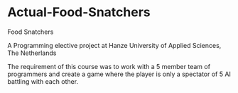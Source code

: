 # Actual-Food-Snatchers
Food Snatchers

A Programming elective project at Hanze University of Applied Sciences, The Netherlands

The requirement of this course was to work with a 5 member team of programmers and create a game where the player is only a spectator of 5 AI battling with each other.

